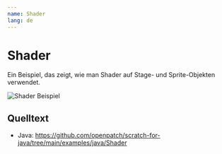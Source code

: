 ```yaml
---
name: Shader
lang: de
---
```


# Shader

Ein Beispiel, das zeigt, wie man Shader auf Stage- und Sprite-Objekten verwendet.

![Shader Beispiel](/assets/shader.gif)

## Quelltext

- Java: https://github.com/openpatch/scratch-for-java/tree/main/examples/java/Shader